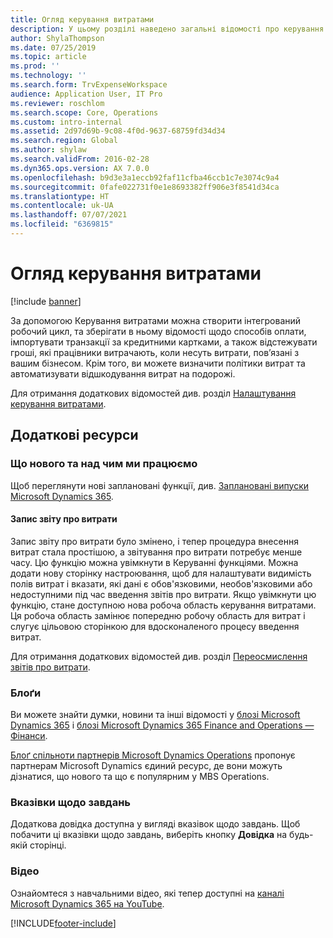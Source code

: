 ```yaml
---
title: Огляд керування витратами
description: У цьому розділі наведено загальні відомості про керування витратами та посилання на додаткові ресурси. За допомогою Керування витратами можна створити інтегрований робочий цикл, та зберігати в ньому відомості щодо способів оплати, імпортувати транзакції за кредитними картками, а також відстежувати гроші, які працівники витрачають, коли несуть витрати, пов’язані з вашим бізнесом.
author: ShylaThompson
ms.date: 07/25/2019
ms.topic: article
ms.prod: ''
ms.technology: ''
ms.search.form: TrvExpenseWorkspace
audience: Application User, IT Pro
ms.reviewer: roschlom
ms.search.scope: Core, Operations
ms.custom: intro-internal
ms.assetid: 2d97d69b-9c08-4f0d-9637-68759fd34d34
ms.search.region: Global
ms.author: shylaw
ms.search.validFrom: 2016-02-28
ms.dyn365.ops.version: AX 7.0.0
ms.openlocfilehash: b9d3e3a1eccb92faf11cfba46ccb1c7e3074c9a4
ms.sourcegitcommit: 0fafe022731f0e1e8693382ff906e3f8541d34ca
ms.translationtype: HT
ms.contentlocale: uk-UA
ms.lasthandoff: 07/07/2021
ms.locfileid: "6369815"
---
```

# <a name="expense-management-overview"></a>Огляд керування витратами

[!include [banner](../includes/banner.md)]

За допомогою Керування витратами можна створити інтегрований робочий цикл, та зберігати в ньому відомості щодо способів оплати, імпортувати транзакції за кредитними картками, а також відстежувати гроші, які працівники витрачають, коли несуть витрати, пов’язані з вашим бізнесом. Крім того, ви можете визначити політики витрат та автоматизувати відшкодування витрат на подорожі.

Для отримання додаткових відомостей див. розділ [Налаштування керування витратами](plan-expense-management.md).

## <a name="additional-resources"></a>Додаткові ресурси

### <a name="whats-new-and-in-development"></a>Що нового та над чим ми працюємо

Щоб переглянути нові заплановані функції, див. [Заплановані випуски Microsoft Dynamics 365](/dynamics365/release-plans/).

#### <a name="expense-report-entry"></a>Запис звіту про витрати

Запис звіту про витрати було змінено, і тепер процедура внесення витрат стала простішою, а звітування про витрати потребує менше часу. Цю функцію можна увімкнути в Керуванні функціями. Можна додати нову сторінку настроювання, щоб для налаштувати видимість полів витрат і вказати, які дані є обов'язковими, необов'язковими або недоступними під час введення звітів про витрати. Якщо увімкнути цю функцію, стане доступною нова робоча область керування витратами. Ця робоча область замінює попередню робочу область для витрат і слугує цільовою сторінкою для вдосконаленого процесу введення витрат.

Для отримання додаткових відомостей див. розділ [Переосмислення звітів про витрати](ExpenseWorkspaceNew.md).

### <a name="blogs"></a>Блоґи

Ви можете знайти думки, новини та інші відомості у [блозі Microsoft Dynamics 365](https://community.dynamics.com/b/msftdynamicsblog?c=Enterprise) і [ блозі Microsoft Dynamics 365 Finance and Operations — Фінанси](https://community.dynamics.com/365/financeandoperations/b/financials).

[Блоґ спільноти партнерів Microsoft Dynamics Operations](https://community.dynamics.com/partner/b/operationspartnercommunityblog) пропонує партнерам Microsoft Dynamics єдиний ресурс, де вони можуть дізнатися, що нового та що є популярним у MBS Operations.

### <a name="task-guides"></a>Вказівки щодо завдань

Додаткова довідка доступна у вигляді вказівок щодо завдань. Щоб побачити ці вказівки щодо завдань, виберіть кнопку **Довідка** на будь-якій сторінці.

### <a name="videos"></a>Відео

Ознайомтеся з навчальними відео, які тепер доступні на [каналі Microsoft Dynamics 365 на YouTube](https://www.youtube.com/channel/UCJGCg4rB3QSs8y_1FquelBQ).


[!INCLUDE[footer-include](../includes/footer-banner.md)]